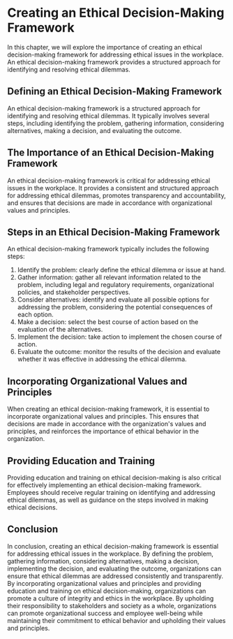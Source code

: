 # Creating an Ethical Decision-Making Framework

In this chapter, we will explore the importance of creating an ethical decision-making framework for addressing ethical issues in the workplace. An ethical decision-making framework provides a structured approach for identifying and resolving ethical dilemmas.

Defining an Ethical Decision-Making Framework
---------------------------------------------

An ethical decision-making framework is a structured approach for identifying and resolving ethical dilemmas. It typically involves several steps, including identifying the problem, gathering information, considering alternatives, making a decision, and evaluating the outcome.

The Importance of an Ethical Decision-Making Framework
------------------------------------------------------

An ethical decision-making framework is critical for addressing ethical issues in the workplace. It provides a consistent and structured approach for addressing ethical dilemmas, promotes transparency and accountability, and ensures that decisions are made in accordance with organizational values and principles.

Steps in an Ethical Decision-Making Framework
---------------------------------------------

An ethical decision-making framework typically includes the following steps:

1. Identify the problem: clearly define the ethical dilemma or issue at hand.
2. Gather information: gather all relevant information related to the problem, including legal and regulatory requirements, organizational policies, and stakeholder perspectives.
3. Consider alternatives: identify and evaluate all possible options for addressing the problem, considering the potential consequences of each option.
4. Make a decision: select the best course of action based on the evaluation of the alternatives.
5. Implement the decision: take action to implement the chosen course of action.
6. Evaluate the outcome: monitor the results of the decision and evaluate whether it was effective in addressing the ethical dilemma.

Incorporating Organizational Values and Principles
--------------------------------------------------

When creating an ethical decision-making framework, it is essential to incorporate organizational values and principles. This ensures that decisions are made in accordance with the organization's values and principles, and reinforces the importance of ethical behavior in the organization.

Providing Education and Training
--------------------------------

Providing education and training on ethical decision-making is also critical for effectively implementing an ethical decision-making framework. Employees should receive regular training on identifying and addressing ethical dilemmas, as well as guidance on the steps involved in making ethical decisions.

Conclusion
----------

In conclusion, creating an ethical decision-making framework is essential for addressing ethical issues in the workplace. By defining the problem, gathering information, considering alternatives, making a decision, implementing the decision, and evaluating the outcome, organizations can ensure that ethical dilemmas are addressed consistently and transparently. By incorporating organizational values and principles and providing education and training on ethical decision-making, organizations can promote a culture of integrity and ethics in the workplace. By upholding their responsibility to stakeholders and society as a whole, organizations can promote organizational success and employee well-being while maintaining their commitment to ethical behavior and upholding their values and principles.


